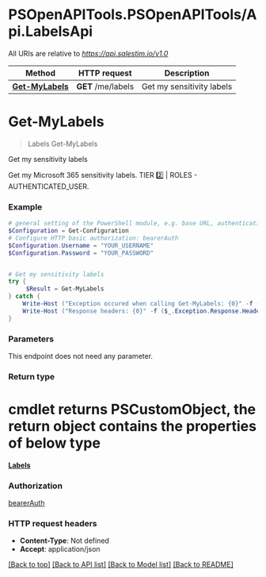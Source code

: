# PSOpenAPITools.PSOpenAPITools/Api.LabelsApi

All URIs are relative to *https://api.salestim.io/v1.0*

Method | HTTP request | Description
------------- | ------------- | -------------
[**Get-MyLabels**](LabelsApi.md#Get-MyLabels) | **GET** /me/labels | Get my sensitivity labels


<a name="Get-MyLabels"></a>
# **Get-MyLabels**
> Labels Get-MyLabels<br>

Get my sensitivity labels

Get my Microsoft 365 sensitivity labels. TIER 2️⃣ | ROLES - AUTHENTICATED_USER.

### Example
```powershell
# general setting of the PowerShell module, e.g. base URL, authentication, etc
$Configuration = Get-Configuration
# Configure HTTP basic authorization: bearerAuth
$Configuration.Username = "YOUR_USERNAME"
$Configuration.Password = "YOUR_PASSWORD"


# Get my sensitivity labels
try {
     $Result = Get-MyLabels
} catch {
    Write-Host ("Exception occured when calling Get-MyLabels: {0}" -f ($_.ErrorDetails | ConvertFrom-Json))
    Write-Host ("Response headers: {0}" -f ($_.Exception.Response.Headers | ConvertTo-Json))
}
```

### Parameters
This endpoint does not need any parameter.

### Return type
# cmdlet returns PSCustomObject, the return object contains the properties of below type
[**Labels**](Labels.md)

### Authorization

[bearerAuth](../README.md#bearerAuth)

### HTTP request headers

 - **Content-Type**: Not defined
 - **Accept**: application/json

[[Back to top]](#) [[Back to API list]](../README.md#documentation-for-api-endpoints) [[Back to Model list]](../README.md#documentation-for-models) [[Back to README]](../README.md)

